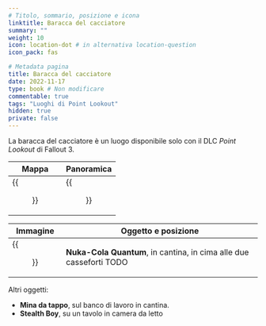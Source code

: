 ```yaml
---
# Titolo, sommario, posizione e icona
linktitle: Baracca del cacciatore
summary: ""
weight: 10
icon: location-dot # in alternativa location-question
icon_pack: fas

# Metadata pagina
title: Baracca del cacciatore
date: 2022-11-17
type: book # Non modificare
commentable: true
tags: "Luoghi di Point Lookout"
hidden: true
private: false 
---
```


La baracca del cacciatore è un luogo disponibile solo con il DLC *Point Lookout* di Fallout 3.

| Mappa                        | Panoramica                |
| ---------------------------- | ------------------------- |
| {{<figure src="fo3/Trappers_Shack_loc.webp">}}| {{<figure src="fo3/Trapper's_Shack.webp">}}|

| Immagine                       | Oggetto e posizione                                                 |
| ------------------------------ | ------------------------------------------------------------------- |
| {{<figure src="fo3/TS_miniature_quantum.webp">}}| **Nuka-Cola Quantum**, in cantina, in cima alle due casseforti TODO |


Altri oggetti:
- **Mina da tappo**, sul banco di lavoro in cantina.
- **Stealth Boy**, su un tavolo in camera da letto


